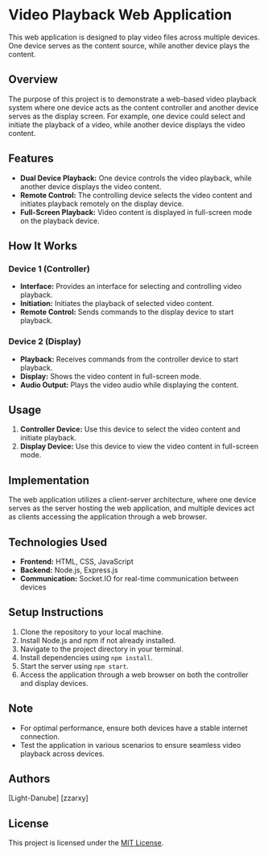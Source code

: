 # Video Playback Web Application

This web application is designed to play video files across multiple devices. One device serves as the content source, while another device plays the content.

## Overview

The purpose of this project is to demonstrate a web-based video playback system where one device acts as the content controller and another device serves as the display screen. For example, one device could select and initiate the playback of a video, while another device displays the video content.

## Features

- **Dual Device Playback:** One device controls the video playback, while another device displays the video content.
- **Remote Control:** The controlling device selects the video content and initiates playback remotely on the display device.
- **Full-Screen Playback:** Video content is displayed in full-screen mode on the playback device.

## How It Works

### Device 1 (Controller)

- **Interface:** Provides an interface for selecting and controlling video playback.
- **Initiation:** Initiates the playback of selected video content.
- **Remote Control:** Sends commands to the display device to start playback.

### Device 2 (Display)

- **Playback:** Receives commands from the controller device to start playback.
- **Display:** Shows the video content in full-screen mode.
- **Audio Output:** Plays the video audio while displaying the content.

## Usage

1. **Controller Device:** Use this device to select the video content and initiate playback.
2. **Display Device:** Use this device to view the video content in full-screen mode.

## Implementation

The web application utilizes a client-server architecture, where one device serves as the server hosting the web application, and multiple devices act as clients accessing the application through a web browser.

## Technologies Used

- **Frontend:** HTML, CSS, JavaScript
- **Backend:** Node.js, Express.js
- **Communication:** Socket.IO for real-time communication between devices

## Setup Instructions

1. Clone the repository to your local machine.
2. Install Node.js and npm if not already installed.
3. Navigate to the project directory in your terminal.
4. Install dependencies using `npm install`.
5. Start the server using `npm start`.
6. Access the application through a web browser on both the controller and display devices.

## Note

- For optimal performance, ensure both devices have a stable internet connection.
- Test the application in various scenarios to ensure seamless video playback across devices.

## Authors

[Light-Danube]
[zzarxy]

## License

This project is licensed under the [MIT License](LICENSE).

